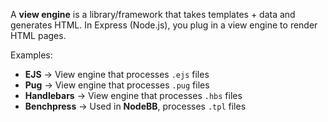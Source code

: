 A **view engine** is a library/framework that takes templates + data and generates HTML. In Express (Node.js), you plug in a view engine to render HTML pages.

Examples:
- **EJS** → View engine that processes `.ejs` files
- **Pug** → View engine that processes `.pug` files
- **Handlebars** → View engine that processes `.hbs` files
- **Benchpress** → Used in **NodeBB**, processes `.tpl` files
